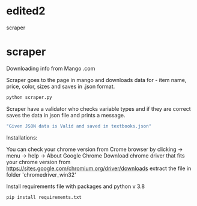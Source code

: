 # edited2
 scraper

# scraper

Downloading info from Mango .com

Scraper goes to the page in mango and downloads data for - item name, price, color, sizes and saves in .json format.
```sh
python scraper.py
```
Scraper have a validator who checks variable types and if they are correct saves the data in json file and prints a message.

```sh
"Given JSON data is Valid and saved in textbooks.json"
```

Installations:

You can check your chrome version from Crome browser by clicking -> menu -> help -> About Google Chrome
Download chrome driver that fits your chrome version from https://sites.google.com/chromium.org/driver/downloads
extract the file in folder 'chromedriver_win32'

Install requirements file with packages and python v 3.8
```sh
pip install requirements.txt
```
